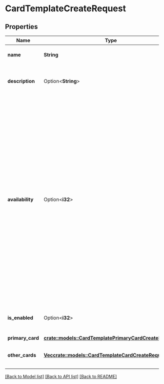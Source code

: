 # CardTemplateCreateRequest

## Properties

Name | Type | Description | Notes
------------ | ------------- | ------------- | -------------
**name** | **String** | The name of the new card template. | 
**description** | Option<**String**> | The description of the new card template. | [optional]
**availability** | Option<**i32**> | When set to 0 the card template has to be added to boards manually. Every workspace manager can add it to the boards they can manage. When set to 1 the card template is added automatically to all new boards but workspace managers can remove it from the boards they can manage. When set to 2 the card template is added automatically to all boards and cannot be removed. | [optional][default to Variant0]
**is_enabled** | Option<**i32**> | Controls whether this card template is enabled. | [optional][default to Variant1]
**primary_card** | [**crate::models::CardTemplatePrimaryCardCreateRequest**](CardTemplatePrimaryCardCreateRequest.md) |  | 
**other_cards** | [**Vec<crate::models::CardTemplateCardCreateRequest>**](CardTemplateCardCreateRequest.md) | A list of cards for the new card template. | 

[[Back to Model list]](../README.md#documentation-for-models) [[Back to API list]](../README.md#documentation-for-api-endpoints) [[Back to README]](../README.md)


